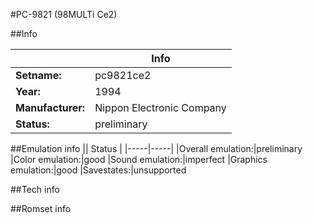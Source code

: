 #PC-9821 (98MULTi Ce2)

##Info

||Info|
|-----|-----|
|**Setname:**|pc9821ce2
|**Year:**|1994
|**Manufacturer:**|Nippon Electronic Company
|**Status:**|preliminary

##Emulation info
|| Status |
|-----|-----|
|Overall emulation:|preliminary
|Color emulation:|good
|Sound emulation:|imperfect
|Graphics emulation:|good
|Savestates:|unsupported

##Tech info

##Romset info

<!--- START OF EDITED COMMENT DO NOT TOUCH TEXT ABOVE-->

